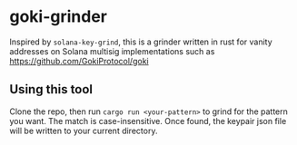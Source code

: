 # goki-grinder
Inspired by `solana-key-grind`, this is a grinder written in rust for vanity addresses on Solana multisig implementations such as https://github.com/GokiProtocol/goki

## Using this tool

Clone the repo, then run `cargo run <your-pattern>` to grind for the pattern you want. The match is case-insensitive. Once found, the keypair json file will be written to your current directory.
